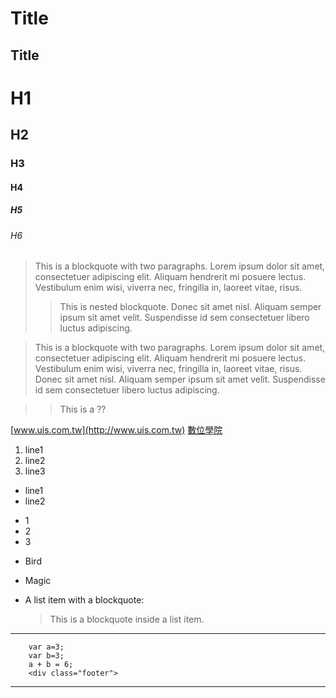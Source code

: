 Title
==

Title
--


# H1
## H2
### H3
#### H4
##### H5
###### H6


> This is a blockquote with two paragraphs. Lorem ipsum dolor sit amet,
 consectetuer adipiscing elit. Aliquam hendrerit mi posuere lectus.
 Vestibulum enim wisi, viverra nec, fringilla in, laoreet vitae, risus.
> > This is nested blockquote. 
 Donec sit amet nisl. Aliquam semper ipsum sit amet velit. Suspendisse
 id sem consectetuer libero luctus adipiscing.



> This is a blockquote with two paragraphs. Lorem ipsum dolor sit amet,
consectetuer adipiscing elit. Aliquam hendrerit mi posuere lectus.
Vestibulum enim wisi, viverra nec, fringilla in, laoreet vitae, risus.
> Donec sit amet nisl. Aliquam semper ipsum sit amet velit. Suspendisse
id sem consectetuer libero luctus adipiscing.


>> This is a ??  

[www.uis.com.tw](http://www.uis.com.tw)
[數位學院](http://www.uis.com.tw/techrad)


1. line1
2. line2
3. line3

* line1
* line2

- 1
- 2
- 3

*   Bird
*   Magic


*   A list item with a blockquote:

    > This is a blockquote
    > inside a list item.

---
        var a=3;
        var b=3;
        a + b = 6;
        <div class="footer">
***
